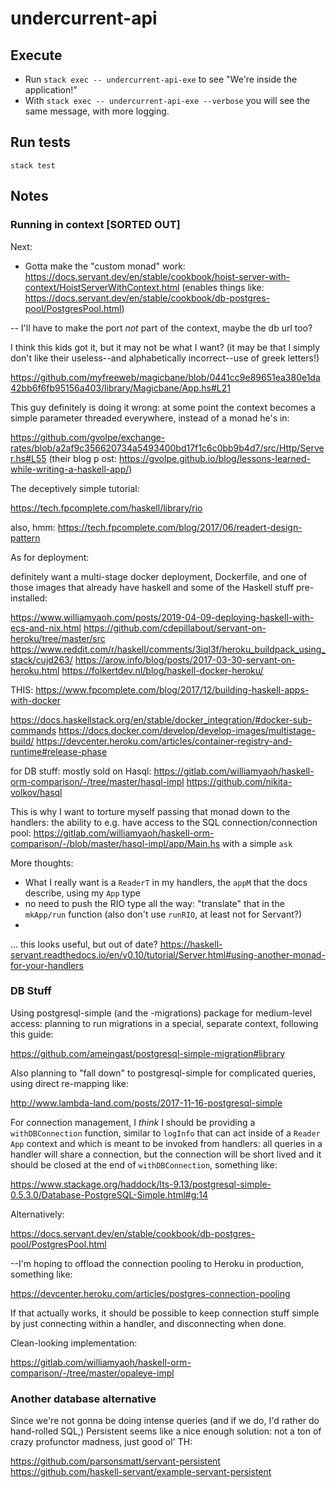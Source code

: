 # undercurrent-api

## Execute  

* Run `stack exec -- undercurrent-api-exe` to see "We're inside the application!"
* With `stack exec -- undercurrent-api-exe --verbose` you will see the same message, with more logging.

## Run tests

`stack test`

## Notes

### Running in context [SORTED OUT]

Next:

* Gotta make the "custom monad" work: https://docs.servant.dev/en/stable/cookbook/hoist-server-with-context/HoistServerWithContext.html (enables things like: https://docs.servant.dev/en/stable/cookbook/db-postgres-pool/PostgresPool.html)

-- I'll have to make the port _not_ part of the context, maybe the db url too?

I think this kids got it, but it may not be what I want? (it may be that I simply don't like their useless--and alphabetically incorrect--use of greek letters!)

https://github.com/myfreeweb/magicbane/blob/0441cc9e89651ea380e1da42bb6f6fb95156a403/library/Magicbane/App.hs#L21

This guy definitely is doing it wrong: at some point the context becomes a simple parameter threaded everywhere, instead of a monad he's in:

https://github.com/gvolpe/exchange-rates/blob/a2af9c356620734a5493400bd17f1c6c0bb9b4d7/src/Http/Server.hs#L55
(their blog p ost: https://gvolpe.github.io/blog/lessons-learned-while-writing-a-haskell-app/)

The deceptively simple tutorial:

https://tech.fpcomplete.com/haskell/library/rio

also, hmm: https://tech.fpcomplete.com/blog/2017/06/readert-design-pattern

As for deployment:

definitely want a multi-stage docker deployment, Dockerfile, and one of those images that already have haskell and some of the Haskell stuff pre-installed:

https://www.williamyaoh.com/posts/2019-04-09-deploying-haskell-with-ecs-and-nix.html
https://github.com/cdepillabout/servant-on-heroku/tree/master/src
https://www.reddit.com/r/haskell/comments/3iql3f/heroku_buildpack_using_stack/cujd263/
https://arow.info/blog/posts/2017-03-30-servant-on-heroku.html
https://folkertdev.nl/blog/haskell-docker-heroku/

THIS:
https://www.fpcomplete.com/blog/2017/12/building-haskell-apps-with-docker

https://docs.haskellstack.org/en/stable/docker_integration/#docker-sub-commands
https://docs.docker.com/develop/develop-images/multistage-build/
https://devcenter.heroku.com/articles/container-registry-and-runtime#release-phase

for DB stuff: mostly sold on Hasql:
https://gitlab.com/williamyaoh/haskell-orm-comparison/-/tree/master/hasql-impl
https://github.com/nikita-volkov/hasql

This is why I want to torture myself passing that monad down to the handlers: the ability to e.g. have access to the SQL connection/connection pool: https://gitlab.com/williamyaoh/haskell-orm-comparison/-/blob/master/hasql-impl/app/Main.hs with a simple `ask`

More thoughts:

* What I really want is a `ReaderT` in my handlers, the `appM` that the docs describe, using my `App` type
* no need to push the RIO type all the way: "translate" that in the `mkApp/run` function (also don't use `runRIO`, at least not for Servant?)
*

... this looks useful, but out of date? https://haskell-servant.readthedocs.io/en/v0.10/tutorial/Server.html#using-another-monad-for-your-handlers



### DB Stuff

Using postgresql-simple (and the -migrations) package for medium-level
access: planning to run migrations in a special, separate context,
following this guide:

https://github.com/ameingast/postgresql-simple-migration#library

Also planning to "fall down" to postgresql-simple for complicated
queries, using direct re-mapping like:

http://www.lambda-land.com/posts/2017-11-16-postgresql-simple

For connection management, I _think_ I should be providing a
`withDBConnection` function, similar to `logInfo` that can act inside
of a `Reader App` context and which is meant to be invoked from
handlers: all queries in a handler will share a connection, but the
connection will be short lived and it should be closed at the end of
`withDBConnection`, something like:

https://www.stackage.org/haddock/lts-9.13/postgresql-simple-0.5.3.0/Database-PostgreSQL-Simple.html#g:14

Alternatively:

https://docs.servant.dev/en/stable/cookbook/db-postgres-pool/PostgresPool.html

--I'm hoping to offload the connection pooling to Heroku in
production, something like:

https://devcenter.heroku.com/articles/postgres-connection-pooling

If that actually works, it should be possible to keep connection stuff
simple by just connecting within a handler, and disconnecting when done.

Clean-looking implementation:

https://gitlab.com/williamyaoh/haskell-orm-comparison/-/tree/master/opaleye-impl


### Another database alternative

Since we're not gonna be doing intense queries (and if we do, I'd rather do hand-rolled SQL,) Persistent seems like a nice enough solution: not a ton of crazy profunctor madness, just good ol' TH:

https://github.com/parsonsmatt/servant-persistent
https://github.com/haskell-servant/example-servant-persistent


